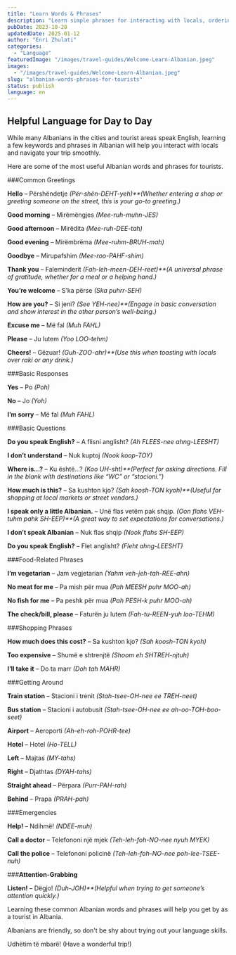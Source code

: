 ```yaml
---
title: "Learn Words & Phrases"
description: "Learn simple phrases for interacting with locals, ordering food, asking questions, handling transactions, and emergencies."
pubDate: 2023-10-28
updatedDate: 2025-01-12
author: "Enri Zhulati"
categories:
  - "Language"
featuredImage: "/images/travel-guides/Welcome-Learn-Albanian.jpeg"
images:
  - "/images/travel-guides/Welcome-Learn-Albanian.jpeg"
slug: "albanian-words-phrases-for-tourists"
status: publish
language: en
---
```


## Helpful Language for Day to Day

While many Albanians in the cities and tourist areas speak English, learning a few keywords and phrases in Albanian will help you interact with locals and navigate your trip smoothly. 

Here are some of the most useful Albanian words and phrases for tourists.

###Common Greetings

**Hello** – Përshëndetje *(Për-shën-DEHT-yeh)**(Whether entering a shop or greeting someone on the street, this is your go-to greeting.)*

**Good morning** – Mirëmëngjes *(Mee-ruh-muhn-JES)*

**Good afternoon** – Mirëdita *(Mee-ruh-DEE-tah)*

**Good evening** – Mirëmbrëma *(Mee-ruhm-BRUH-mah)*

**Goodbye** – Mirupafshim *(Mee-roo-PAHF-shim)*

**Thank you** – Faleminderit *(Fah-leh-meen-DEH-reet)**(A universal phrase of gratitude, whether for a meal or a helping hand.)*

**You’re welcome** – S’ka përse *(Ska puhrr-SEH)*

**How are you?** – Si jeni? *(See YEH-nee)**(Engage in basic conversation and show interest in the other person’s well-being.)*

**Excuse me** – Më fal *(Muh FAHL)*

**Please** – Ju lutem *(Yoo LOO-tehm)*

**Cheers!** – Gëzuar! *(Guh-ZOO-ahr)**(Use this when toasting with locals over raki or any drink.)*

###Basic Responses

**Yes** – Po *(Poh)*

**No** – Jo *(Yoh)*

**I’m sorry** – Më fal *(Muh FAHL)*

###Basic Questions

**Do you speak English?** – A flisni anglisht? *(Ah FLEES-nee ahng-LEESHT)*

**I don’t understand** – Nuk kuptoj *(Nook koop-TOY)*

**Where is…?** – Ku është…? *(Koo UH-sht)**(Perfect for asking directions. Fill in the blank with destinations like “WC” or “stacioni.”)*

**How much is this?** – Sa kushton kjo? *(Sah koosh-TON kyoh)**(Useful for shopping at local markets or street vendors.)*

**I speak only a little Albanian.** – Unë flas vetëm pak shqip. *(Oon flahs VEH-tuhm pahk SH-EEP)**(A great way to set expectations for conversations.)*

**I don’t speak Albanian** – Nuk flas shqip *(Nook flahs SH-EEP)*

**Do you speak English?** – Flet anglisht? *(Fleht ahng-LEESHT)*

###Food-Related Phrases

**I’m vegetarian** – Jam vegjetarian *(Yahm veh-jeh-tah-REE-ahn)*

**No meat for me** – Pa mish për mua *(Pah MEESH puhr MOO-ah)*

**No fish for me** – Pa peshk për mua *(Pah PESH-k puhr MOO-ah)*

**The check/bill, please** – Faturën ju lutem *(Fah-tu-REEN-yuh loo-TEHM)*

###Shopping Phrases

**How much does this cost?** – Sa kushton kjo? *(Sah koosh-TON kyoh)*

**Too expensive** – Shumë e shtrenjtë *(Shoom eh SHTREH-njtuh)*

**I’ll take it** – Do ta marr *(Doh tah MAHR)*

###Getting Around

**Train station** – Stacioni i trenit *(Stah-tsee-OH-nee ee TREH-neet)*

**Bus station** – Stacioni i autobusit *(Stah-tsee-OH-nee ee ah-oo-TOH-boo-seet)*

**Airport** – Aeroporti *(Ah-eh-roh-POHR-tee)*

**Hotel** – Hotel *(Ho-TELL)*

**Left** – Majtas *(MY-tahs)*

**Right** – Djathtas *(DYAH-tahs)*

**Straight ahead** – Përpara *(Purr-PAH-rah)*

**Behind** – Prapa *(PRAH-pah)*

###Emergencies

**Help!** – Ndihmë! *(NDEE-muh)*

**Call a doctor** – Telefononi një mjek *(Teh-leh-foh-NO-nee nyuh MYEK)*

**Call the police** – Telefononi policinë *(Teh-leh-foh-NO-nee poh-lee-TSEE-nuh)*

###**Attention-Grabbing**

**Listen!** – Dëgjo! *(Duh-JOH)**(Helpful when trying to get someone’s attention quickly.)*

Learning these common Albanian words and phrases will help you get by as a tourist in Albania. 

Albanians are friendly, so don't be shy about trying out your language skills. 

Udhëtim të mbarë! (Have a wonderful trip!)